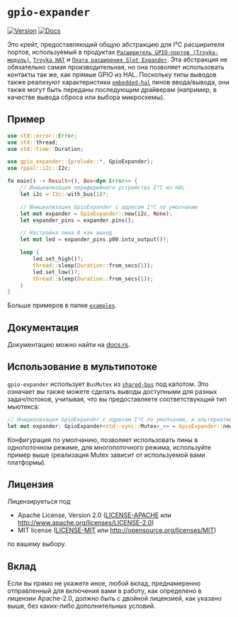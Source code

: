 `gpio-expander`
===============
[![Version](https://img.shields.io/crates/v/gpio-expander.svg)](https://crates.io/crates/gpio-expander)
[![Docs](https://docs.rs/gpio-expander/badge.svg)](https://docs.rs/gpio-expander)

Это крейт, предоставляющий общую абстракцию для I²C расширителя портов, используемый в продуктах [`Расширитель GPIO-портов (Troyka-модуль)`], [`Troyka HAT`] и [`Плата расширения Slot Expander`]. Эта абстракция не обязательно самая производительная, но она позволяет использовать контакты так же, как прямые GPIO из HAL. Поскольку типы выводов также реализуют характеристики [`embedded-hal`] пинов ввода/вывода, они также могут быть переданы последующим драйверам (например, в качестве вывода сброса или выбора микросхемы).

## Пример

```rust
use std::error::Error;
use std::thread;
use std::time::Duration;

use gpio_expander::{prelude::*, GpioExpander};
use rppal::i2c::I2c;

fn main() -> Result<(), Box<dyn Error>> {
    // Инициализация периферийного устройства I²C из HAL
    let i2c = I2c::with_bus(1)?;

    // Инициализация GpioExpander с адресом I²C по умолчанию
    let mut expander = GpioExpander::new(i2c, None);
    let expander_pins = expander.pins();

    // Настройка пина 0 как выход
    let mut led = expander_pins.p00.into_output()?;

    loop {
        led.set_high()?;
        thread::sleep(Duration::from_secs(1));
        led.set_low()?;
        thread::sleep(Duration::from_secs(1));
    }
}
```

Больше примеров в папке [`examples`].

## Документация

Документацию можно найти на [docs.rs](https://docs.rs/gpio-expander/).

## Использование в мультипотоке

`gpio-expander` использует `BusMutex` из [`shared-bus`] под капотом. Это означает вы также можете сделать выводы доступными для разных задач/потоков, учитывая, что вы предоставляете соответствующий тип мьютекса:

```rust
// Инициализация GpioExpander с адресом I²C по умолчанию, и альтернативным Mutex
let mut expander: GpioExpander<std::sync::Mutex<_>> = GpioExpander::new(i2c, None);
```

Конфигурация по умолчанию, позволяет использовать пины в однопоточном режиме, для многопоточного режима, используйте пример выше (реализация Mutex зависит от используемой вами платформы).

## Лицензия

Лицензируеться под

 * Apache License, Version 2.0
   ([LICENSE-APACHE](LICENSE-APACHE) или <http://www.apache.org/licenses/LICENSE-2.0>)
 * MIT license
   ([LICENSE-MIT](LICENSE-MIT) или <http://opensource.org/licenses/MIT>)

по вашему выбору.

## Вклад

Если вы прямо не укажете иное, любой вклад, преднамеренно отправленный
для включения вами в работу, как определено в лицензии Apache-2.0, должно быть
с двойной лицензией, как указано выше, без каких-либо дополнительных условий.

[`embedded-hal`]: https://docs.rs/embedded-hal/~0.2
[`shared-bus`]: https://crates.io/crates/shared-bus
[`Расширитель GPIO-портов (Troyka-модуль)`]: https://amperka.ru/product/troyka-gpio-expander
[`Troyka HAT`]: https://amperka.ru/product/raspberry-pi-troyka-hat
[`Плата расширения Slot Expander`]: https://amperka.ru/product/slot-expander
[`examples`]: https://github.com/amperka/gpio-expander-rs/tree/main/examples